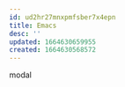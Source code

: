```yaml
---
id: ud2hr27mnxpmfsber7x4epn
title: Emacs
desc: ''
updated: 1664630659955
created: 1664630568572
---
```


modal